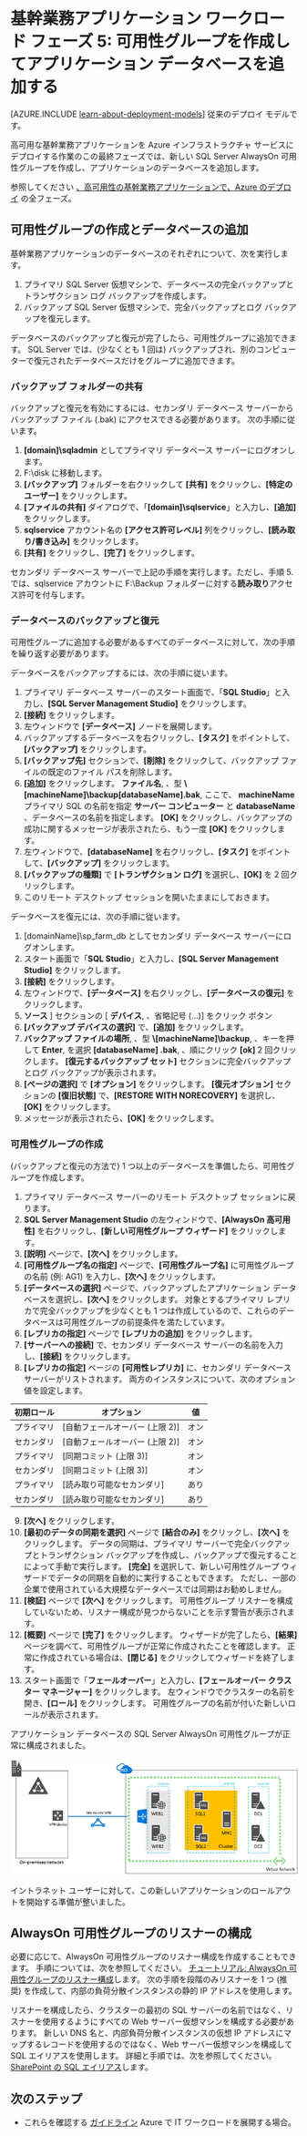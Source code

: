 <properties 
    pageTitle="基幹業務アプリケーションのフェーズ 5 | Microsoft Azure" 
    description="可用性グループを作成して 、アプリケーション データベースを追加します。" 
    documentationCenter=""
    services="virtual-machines" 
    authors="JoeDavies-MSFT" 
    manager="timlt" 
    editor=""
    tags="azure-resource-manager"/>

<tags 
    ms.service="virtual-machines" 
    ms.workload="infrastructure-services" 
    ms.tgt_pltfrm="Windows" 
    ms.devlang="na" 
    ms.topic="article" 
    ms.date="11/09/2015" 
    ms.author="josephd"/>


# 基幹業務アプリケーション ワークロード フェーズ 5: 可用性グループを作成してアプリケーション データベースを追加する

[AZURE.INCLUDE [learn-about-deployment-models](../../includes/learn-about-deployment-models-rm-include.md)] 従来のデプロイ モデルです。

高可用な基幹業務アプリケーションを Azure インフラストラクチャ サービスにデプロイする作業のこの最終フェーズでは、新しい SQL Server AlwaysOn 可用性グループを作成し、アプリケーションのデータベースを追加します。

参照してください [、高可用性の基幹業務アプリケーションで、Azure のデプロイ](virtual-machines-workload-high-availability-LOB-application-overview.md) の全フェーズ。

## 可用性グループの作成とデータベースの追加

基幹業務アプリケーションのデータベースのそれぞれについて、次を実行します。

1.  プライマリ SQL Server 仮想マシンで、データベースの完全バックアップとトランザクション ログ バックアップを作成します。
2.  バックアップ SQL Server 仮想マシンで、完全バックアップとログ バックアップを復元します。

データベースのバックアップと復元が完了したら、可用性グループに追加できます。 SQL Server では、(少なくとも 1 回は) バックアップされ、別のコンピューターで復元されたデータベースだけをグループに追加できます。

### バックアップ フォルダーの共有

バックアップと復元を有効にするには、セカンダリ データベース サーバーからバックアップ ファイル (.bak) にアクセスできる必要があります。 次の手順に従います。

1.  **[domain]\sqladmin** としてプライマリ データベース サーバーにログオンします。
2.  F:\disk に移動します。
3.  **[バックアップ]** フォルダーを右クリックして **[共有]** をクリックし、**[特定のユーザー]** をクリックします。
4.  **[ファイルの共有]** ダイアログで、「**[domain]\sqlservice**」と入力し、**[追加]** をクリックします。
5.  **sqlservice** アカウント名の **[アクセス許可レベル]** 列をクリックし、**[読み取り/書き込み]** をクリックします。
6.  **[共有]** をクリックし、**[完了]** をクリックします。

セカンダリ データベース サーバーで上記の手順を実行します。ただし、手順 5. では、sqlservice アカウントに F:\Backup フォルダーに対する**読み取り**アクセス許可を付与します。

### データベースのバックアップと復元

可用性グループに追加する必要があるすべてのデータベースに対して、次の手順を繰り返す必要があります。

データベースをバックアップするには、次の手順に従います。

1.  プライマリ データベース サーバーのスタート画面で、「**SQL Studio**」と入力し、**[SQL Server Management Studio]** をクリックします。
2.  **[接続]** をクリックします。
3.  左ウィンドウで **[データベース]** ノードを展開します。
4.  バックアップするデータベースを右クリックし、**[タスク]** をポイントして、**[バックアップ]** をクリックします。
5.  **[バックアップ先]** セクションで、**[削除]** をクリックして、バックアップ ファイルの既定のファイル パスを削除します。
6.  **[追加]** をクリックします。  **ファイル名**, 、型 **\\[machineName]\backup\[databaseName].bak**, ここで、 **machineName** プライマリ SQL の名前を指定 **サーバー コンピューター** と **databaseName** 、データベースの名前を指定します。 **[OK]** をクリックし、バックアップの成功に関するメッセージが表示されたら、もう一度 **[OK]** をクリックします。
7.  左ウィンドウで、**[databaseName]** を右クリックし、**[タスク]** をポイントして、**[バックアップ]** をクリックします。
8.  **[バックアップの種類]** で **[トランザクション ログ]** を選択し、**[OK]** を 2 回クリックします。
9.  このリモート デスクトップ セッションを開いたままにしておきます。

データベースを復元には、次の手順に従います。

1.  [domainName]\sp_farm_db としてセカンダリ データベース サーバーにログオンします。
2.  スタート画面で「**SQL Studio**」と入力し、**[SQL Server Management Studio]** をクリックします。
3.  **[接続]** をクリックします。
4.  左ウィンドウで、**[データベース]** を右クリックし、**[データベースの復元]** をクリックします。
5.  **ソース** ] セクションの [ **デバイス**, 、省略記号 (...)] をクリック ボタン
6.  **[バックアップ デバイスの選択]** で、**[追加]** をクリックします。
7.  **バックアップ ファイルの場所**, 、型 **\\[machineName]\backup**, 、キーを押して **Enter**, を選択 **[databaseName] .bak**, 、順にクリック **[ok]** 2 回クリックします。 **[復元するバックアップ セット]** セクションに完全バックアップとログ バックアップが表示されます。
8.  **[ページの選択]** で **[オプション]** をクリックします。 **[復元オプション]** セクションの **[復旧状態]** で、**[RESTORE WITH NORECOVERY]** を選択し、**[OK]** をクリックします。
9.  メッセージが表示されたら、**[OK]** をクリックします。

### 可用性グループの作成

(バックアップと復元の方法で) 1 つ以上のデータベースを準備したら、可用性グループを作成します。

1.  プライマリ データベース サーバーのリモート デスクトップ セッションに戻ります。
2.  **SQL Server Management Studio** の左ウィンドウで、**[AlwaysOn 高可用性]** を右クリックし、**[新しい可用性グループ ウィザード]** をクリックします。
3.  **[説明]** ページで、**[次へ]** をクリックします。
4.  **[可用性グループ名の指定]** ページで、**[可用性グループ名]** に可用性グループの名前 (例: AG1) を入力し、**[次へ]** をクリックします。
5.  **[データベースの選択]** ページで、バックアップしたアプリケーション データベースを選択し、**[次へ]** をクリックします。 対象とするプライマリ レプリカで完全バックアップを少なくとも 1 つは作成しているので、これらのデータベースは可用性グループの前提条件を満たしています。
6.  **[レプリカの指定]** ページで **[レプリカの追加]** をクリックします。
7.  **[サーバーへの接続]** で、セカンダリ データベース サーバーの名前を入力し、**[接続]** をクリックします。
8.  **[レプリカの指定]** ページの **[可用性レプリカ]** に、セカンダリ データベース サーバーがリストされます。 両方のインスタンスについて、次のオプション値を設定します。

 初期ロール| オプション| 値
--- | --- | ---
 プライマリ| [自動フェールオーバー (上限 2)]| オン
 セカンダリ| [自動フェールオーバー (上限 2)]| オン
 プライマリ| [同期コミット (上限 3)]| オン
 セカンダリ| [同期コミット (上限 3)]| オン
 プライマリ| [読み取り可能なセカンダリ]| あり
 セカンダリ| [読み取り可能なセカンダリ]| あり

9.  **[次へ]** をクリックします。
10. **[最初のデータの同期を選択]** ページで **[結合のみ]** をクリックし、**[次へ]** をクリックします。 データの同期は、プライマリ サーバーで完全バックアップとトランザクション バックアップを作成し、バックアップで復元することによって手動で実行します。 **[完全]** を選択して、新しい可用性グループ ウィザードでデータの同期を自動的に実行することもできます。 ただし、一部の企業で使用されている大規模なデータベースでは同期はお勧めしません。
11. **[検証]** ページで **[次へ]** をクリックします。 可用性グループ リスナーを構成していないため、リスナー構成が見つからないことを示す警告が表示されます。
12. **[概要]** ページで **[完了]** をクリックします。 ウィザードが完了したら、**[結果]** ページを調べて、可用性グループが正常に作成されたことを確認します。 正常に作成されている場合は、**[閉じる]** をクリックしてウィザードを終了します。
13. スタート画面で「**フェールオーバー**」と入力し、**[フェールオーバー クラスター マネージャー]** をクリックします。 左ウィンドウでクラスターの名前を開き、**[ロール]** をクリックします。 可用性グループの名前が付いた新しいロールが表示されます。

アプリケーション データベースの SQL Server AlwaysOn 可用性グループが正常に構成されました。

![](./media/virtual-machines-workload-high-availability-LOB-application-phase5/workload-lobapp-phase4.png)

イントラネット ユーザーに対して、この新しいアプリケーションのロールアウトを開始する準備が整いました。

## AlwaysOn 可用性グループのリスナーの構成

必要に応じて、AlwaysOn 可用性グループのリスナー構成を作成することもできます。 手順については、次を参照してください。 [チュートリアル: AlwaysOn 可用性グループのリスナー構成](https://msdn.microsoft.com/library/dn425027.aspx)します。 次の手順を段階のみリスナーを 1 つ (推奨) を作成して、内部の負荷分散インスタンスの静的 IP アドレスを使用します。

リスナーを構成したら、クラスターの最初の SQL サーバーの名前ではなく、リスナーを使用するようにすべての Web サーバー仮想マシンを構成する必要があります。 新しい DNS 名と、内部負荷分散インスタンスの仮想 IP アドレスにマップするレコードを使用するのではなく、Web サーバー仮想マシンを構成して SQL エイリアスを使用します。 詳細と手順では、次を参照してください。 [SharePoint の SQL エイリアス](http://blogs.msdn.com/b/priyo/archive/2013/09/13/sql-alias-for-sharepoint.aspx)します。

## 次のステップ

- これらを確認する [ガイドライン](virtual-machines-infrastructure-services-implementation-guidelines.md) Azure で IT ワークロードを展開する場合。





